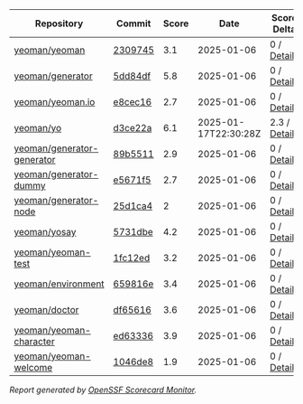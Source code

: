 <!-- OPENSSF-SCORECARD-MONITOR:START -->

| Repository | Commit | Score | Date | Score Delta | Report | StepSecurity |
| -- | -- | -- | -- | -- | -- | -- |
| [yeoman/yeoman](https://github.com/yeoman/yeoman) | [2309745](https://github.com/yeoman/yeoman/commit/230974531caf87ccfe518f2fe673600742f2f753) | 3.1 | 2025-01-06 | 0 / [Details](https://ossf.github.io/scorecard-visualizer/#/projects/github.com/yeoman/yeoman/compare/230974531caf87ccfe518f2fe673600742f2f753/230974531caf87ccfe518f2fe673600742f2f753) | [View](https://ossf.github.io/scorecard-visualizer/#/projects/github.com/yeoman/yeoman/commit/230974531caf87ccfe518f2fe673600742f2f753) | [Fix it](https://app.stepsecurity.io/securerepo?repo=yeoman/yeoman) |
| [yeoman/generator](https://github.com/yeoman/generator) | [5dd84df](https://github.com/yeoman/generator/commit/5dd84df00dbf2a67fd068692808237372df56649) | 5.8 | 2025-01-06 | 0 / [Details](https://ossf.github.io/scorecard-visualizer/#/projects/github.com/yeoman/generator/compare/5dd84df00dbf2a67fd068692808237372df56649/5dd84df00dbf2a67fd068692808237372df56649) | [View](https://ossf.github.io/scorecard-visualizer/#/projects/github.com/yeoman/generator/commit/5dd84df00dbf2a67fd068692808237372df56649) | [Fix it](https://app.stepsecurity.io/securerepo?repo=yeoman/generator) |
| [yeoman/yeoman.io](https://github.com/yeoman/yeoman.io) | [e8cec16](https://github.com/yeoman/yeoman.io/commit/e8cec16903a9de7c372b7b372d5a7cbcb16d81be) | 2.7 | 2025-01-06 | 0 / [Details](https://ossf.github.io/scorecard-visualizer/#/projects/github.com/yeoman/yeoman.io/compare/e8cec16903a9de7c372b7b372d5a7cbcb16d81be/e8cec16903a9de7c372b7b372d5a7cbcb16d81be) | [View](https://ossf.github.io/scorecard-visualizer/#/projects/github.com/yeoman/yeoman.io/commit/e8cec16903a9de7c372b7b372d5a7cbcb16d81be) | [Fix it](https://app.stepsecurity.io/securerepo?repo=yeoman/yeoman.io) |
| [yeoman/yo](https://github.com/yeoman/yo) | [d3ce22a](https://github.com/yeoman/yo/commit/d3ce22a47c705850589d790393fc346ad30cb206) | 6.1 | 2025-01-17T22:30:28Z | 2.3 / [Details](https://ossf.github.io/scorecard-visualizer/#/projects/github.com/yeoman/yo/compare/5930d37452cef7d9dc9a66296d7ca75f55a8cd07/d3ce22a47c705850589d790393fc346ad30cb206) | [View](https://ossf.github.io/scorecard-visualizer/#/projects/github.com/yeoman/yo/commit/d3ce22a47c705850589d790393fc346ad30cb206) | [Fix it](https://app.stepsecurity.io/securerepo?repo=yeoman/yo) |
| [yeoman/generator-generator](https://github.com/yeoman/generator-generator) | [89b5511](https://github.com/yeoman/generator-generator/commit/89b5511152fd4a6013facfd221d8b8ccdafa8ccf) | 2.9 | 2025-01-06 | 0 / [Details](https://ossf.github.io/scorecard-visualizer/#/projects/github.com/yeoman/generator-generator/compare/89b5511152fd4a6013facfd221d8b8ccdafa8ccf/89b5511152fd4a6013facfd221d8b8ccdafa8ccf) | [View](https://ossf.github.io/scorecard-visualizer/#/projects/github.com/yeoman/generator-generator/commit/89b5511152fd4a6013facfd221d8b8ccdafa8ccf) | [Fix it](https://app.stepsecurity.io/securerepo?repo=yeoman/generator-generator) |
| [yeoman/generator-dummy](https://github.com/yeoman/generator-dummy) | [e5671f5](https://github.com/yeoman/generator-dummy/commit/e5671f5104f86cb6d8abca448a1246340e81f7ae) | 2.7 | 2025-01-06 | 0 / [Details](https://ossf.github.io/scorecard-visualizer/#/projects/github.com/yeoman/generator-dummy/compare/e5671f5104f86cb6d8abca448a1246340e81f7ae/e5671f5104f86cb6d8abca448a1246340e81f7ae) | [View](https://ossf.github.io/scorecard-visualizer/#/projects/github.com/yeoman/generator-dummy/commit/e5671f5104f86cb6d8abca448a1246340e81f7ae) | [Fix it](https://app.stepsecurity.io/securerepo?repo=yeoman/generator-dummy) |
| [yeoman/generator-node](https://github.com/yeoman/generator-node) | [25d1ca4](https://github.com/yeoman/generator-node/commit/25d1ca4ea2122ce08b88398848e6df41f54cbe1a) | 2 | 2025-01-06 | 0 / [Details](https://ossf.github.io/scorecard-visualizer/#/projects/github.com/yeoman/generator-node/compare/25d1ca4ea2122ce08b88398848e6df41f54cbe1a/25d1ca4ea2122ce08b88398848e6df41f54cbe1a) | [View](https://ossf.github.io/scorecard-visualizer/#/projects/github.com/yeoman/generator-node/commit/25d1ca4ea2122ce08b88398848e6df41f54cbe1a) | [Fix it](https://app.stepsecurity.io/securerepo?repo=yeoman/generator-node) |
| [yeoman/yosay](https://github.com/yeoman/yosay) | [5731dbe](https://github.com/yeoman/yosay/commit/5731dbef505820e1493a90ffd94b846bce0b6610) | 4.2 | 2025-01-06 | 0 / [Details](https://ossf.github.io/scorecard-visualizer/#/projects/github.com/yeoman/yosay/compare/5731dbef505820e1493a90ffd94b846bce0b6610/5731dbef505820e1493a90ffd94b846bce0b6610) | [View](https://ossf.github.io/scorecard-visualizer/#/projects/github.com/yeoman/yosay/commit/5731dbef505820e1493a90ffd94b846bce0b6610) | [Fix it](https://app.stepsecurity.io/securerepo?repo=yeoman/yosay) |
| [yeoman/yeoman-test](https://github.com/yeoman/yeoman-test) | [1fc12ed](https://github.com/yeoman/yeoman-test/commit/1fc12ed3bd32a776e0d7b7ccb16e83cc2d152962) | 3.2 | 2025-01-06 | 0 / [Details](https://ossf.github.io/scorecard-visualizer/#/projects/github.com/yeoman/yeoman-test/compare/1fc12ed3bd32a776e0d7b7ccb16e83cc2d152962/1fc12ed3bd32a776e0d7b7ccb16e83cc2d152962) | [View](https://ossf.github.io/scorecard-visualizer/#/projects/github.com/yeoman/yeoman-test/commit/1fc12ed3bd32a776e0d7b7ccb16e83cc2d152962) | [Fix it](https://app.stepsecurity.io/securerepo?repo=yeoman/yeoman-test) |
| [yeoman/environment](https://github.com/yeoman/environment) | [659816e](https://github.com/yeoman/environment/commit/659816e46a9699907d8a3cf2e0d1963abe3210b0) | 3.4 | 2025-01-06 | 0 / [Details](https://ossf.github.io/scorecard-visualizer/#/projects/github.com/yeoman/environment/compare/659816e46a9699907d8a3cf2e0d1963abe3210b0/659816e46a9699907d8a3cf2e0d1963abe3210b0) | [View](https://ossf.github.io/scorecard-visualizer/#/projects/github.com/yeoman/environment/commit/659816e46a9699907d8a3cf2e0d1963abe3210b0) | [Fix it](https://app.stepsecurity.io/securerepo?repo=yeoman/environment) |
| [yeoman/doctor](https://github.com/yeoman/doctor) | [df65616](https://github.com/yeoman/doctor/commit/df65616a23f9c984f2cfbf44fc48800b85dc0fe2) | 3.6 | 2025-01-06 | 0 / [Details](https://ossf.github.io/scorecard-visualizer/#/projects/github.com/yeoman/doctor/compare/df65616a23f9c984f2cfbf44fc48800b85dc0fe2/df65616a23f9c984f2cfbf44fc48800b85dc0fe2) | [View](https://ossf.github.io/scorecard-visualizer/#/projects/github.com/yeoman/doctor/commit/df65616a23f9c984f2cfbf44fc48800b85dc0fe2) | [Fix it](https://app.stepsecurity.io/securerepo?repo=yeoman/doctor) |
| [yeoman/yeoman-character](https://github.com/yeoman/yeoman-character) | [ed63336](https://github.com/yeoman/yeoman-character/commit/ed63336bbd75007e02a45734ce6655722bdb116b) | 3.9 | 2025-01-06 | 0 / [Details](https://ossf.github.io/scorecard-visualizer/#/projects/github.com/yeoman/yeoman-character/compare/ed63336bbd75007e02a45734ce6655722bdb116b/ed63336bbd75007e02a45734ce6655722bdb116b) | [View](https://ossf.github.io/scorecard-visualizer/#/projects/github.com/yeoman/yeoman-character/commit/ed63336bbd75007e02a45734ce6655722bdb116b) | [Fix it](https://app.stepsecurity.io/securerepo?repo=yeoman/yeoman-character) |
| [yeoman/yeoman-welcome](https://github.com/yeoman/yeoman-welcome) | [1046de8](https://github.com/yeoman/yeoman-welcome/commit/1046de8677536d5f6b2c2b186b6e3a788f59574d) | 1.9 | 2025-01-06 | 0 / [Details](https://ossf.github.io/scorecard-visualizer/#/projects/github.com/yeoman/yeoman-welcome/compare/1046de8677536d5f6b2c2b186b6e3a788f59574d/1046de8677536d5f6b2c2b186b6e3a788f59574d) | [View](https://ossf.github.io/scorecard-visualizer/#/projects/github.com/yeoman/yeoman-welcome/commit/1046de8677536d5f6b2c2b186b6e3a788f59574d) | [Fix it](https://app.stepsecurity.io/securerepo?repo=yeoman/yeoman-welcome) |

_Report generated by [OpenSSF Scorecard Monitor](https://github.com/ossf/scorecard-monitor)._

<!-- OPENSSF-SCORECARD-MONITOR:END -->